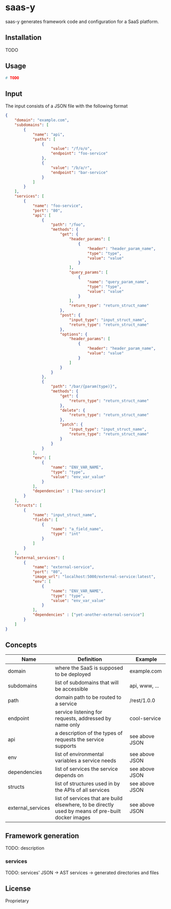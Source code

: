 # saas-y
saas-y generates framework code and configuration for a SaaS platform.

## Installation
TODO

## Usage
```bash
# TODO
```

## Input
The input consists of a JSON file with the following format
```json
{
    "domain": "example.com",
    "subdomains": [
        {
            "name": "api",
            "paths": [
                {
                    "value": "/f/o/o",
                    "endpoint": "foo-service"
                },
                {
                    "value": "/b/a/r",
                    "endpoint": "bar-service"
                }
            ]
        }
    ],
    "services": [
        {
            "name": "foo-service",
            "port": "80",
            "api": [
                {
                    "path": "/foo",
                    "methods": {
                        "get": {
                            "header_params": [
                                {
                                    "header": "header_param_name",
                                    "type": "type",
                                    "value": "value"
                                }
                            ],
                            "query_params": [
                                {
                                    "name": "query_param_name",
                                    "type": "type",
                                    "value": "value"
                                }
                            ],
                            "return_type": "return_struct_name"
                        },
                        "post": {
                            "input_type": "input_struct_name",
                            "return_type": "return_struct_name"
                        },
                        "options": {
                            "header_params": [
                                {
                                    "header": "header_param_name",
                                    "value": "value"
                                }
                            ]
                        }
                    }
                },
                {
                    "path": "/bar/{param(type)}",
                    "methods": {
                        "get": {
                            "return_type": "return_struct_name"
                        },
                        "delete": {
                            "return_type": "return_struct_name"
                        },
                        "patch": {
                            "input_type": "input_struct_name",
                            "return_type": "return_struct_name"
                        }
                    }
                }
            ],
            "env": [
                {
                    "name": "ENV_VAR_NAME",
                    "type": "type",
                    "value": "env_var_value"
                }
            ],
            "dependencies" : ["baz-service"]
        }
    ],
    "structs": [
        {
            "name": "input_struct_name",
            "fields": [
                {
                    "name": "a_field_name",
                    "type": "int"
                }
            ]
        }
    ],
    "external_services": [
        {
            "name": "external-service",
            "port": "80",
            "image_url": "localhost:5000/external-service:latest",
            "env": [
                {
                    "name": "ENV_VAR_NAME",
                    "type": "type",
                    "value": "env_var_value"
                }
            ],
            "dependencies" : ["yet-another-external-service"]
        }
    ]
}
```

## Concepts
| Name | Definition | Example |
| ---- | ---------- | ------- |
| domain | where the SaaS is supposed to be deployed | example.com |
| subdomains | list of subdomains that will be accessible | api, www, ... |
| path | domain path to be routed to a service | /rest/1.0.0 |
| endpoint | service listening for requests, addressed by name only | cool-service |
| api | a description of the types of requests the service supports | see above JSON |
| env | list of environmental variables a service needs | see above JSON |
| dependencies | list of services the service depends on | see above JSON |
| structs | list of structures used in by the APIs of all services | see above JSON |
| external_services | list of services that are build elsewhere, to be directly used by means of pre-built docker images | see above JSON |

## Framework generation
TODO: description

### services
TODO: services' JSON -> AST services -> generated directories and files

## License
Proprietary
